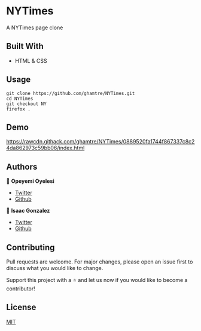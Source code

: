 # NYTimes
A NYTimes page clone

## Built With
- HTML & CSS

## Usage
```Git
git clone https://github.com/ghamtre/NYTimes.git
cd NYTimes
git checkout NY
firefox .
```

## Demo
https://rawcdn.githack.com/ghamtre/NYTimes/0889520fa1744f867337c8c24da862973c59bb06/index.html

## Authors
👤 **Opeyemi Oyelesi**
- [Twitter](https://twitter.com/oyelesiopy)
- [Github](https://github.com/Adedayoopeyemi)

👤 **Isaac Gonzalez**
- [Twitter](https://twitter.com/idgm5)
- [Github](https://github.com/Ghamtre/)

## Contributing
Pull requests are welcome. For major changes, please open an issue first to discuss what you would like to change.

Support this project with a ⭐️ and let us now if you would like to become a contributor!

## License
[MIT](https://github.com/ghamtre/NYTimes/community/license/new?template=MIT)
